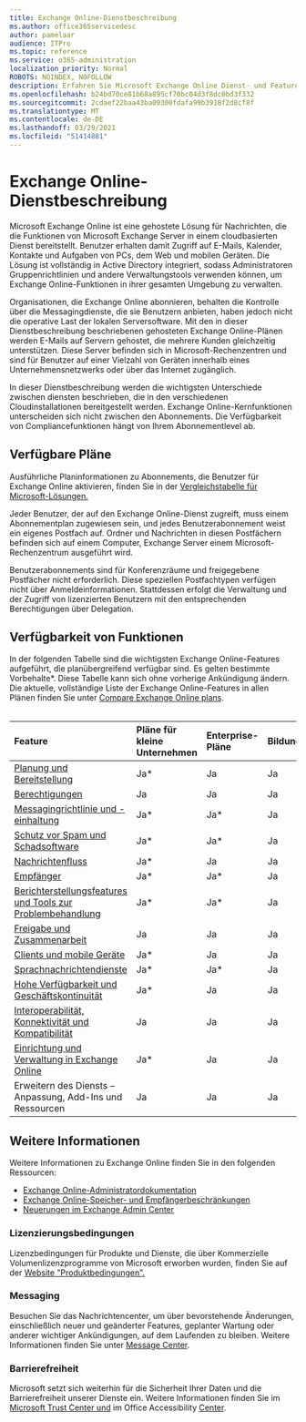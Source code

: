 ```yaml
---
title: Exchange Online-Dienstbeschreibung
ms.author: office365servicedesc
author: pamelaar
audience: ITPro
ms.topic: reference
ms.service: o365-administration
localization_priority: Normal
ROBOTS: NOINDEX, NOFOLLOW
description: Erfahren Sie Microsoft Exchange Online Dienst- und Featureverfügbarkeit in Microsoft 365- und Office 365-Plänen.
ms.openlocfilehash: b24bd70ce81b68a895cf70bc04d3f8dc0bd3f332
ms.sourcegitcommit: 2cdaef22baa43ba09300fdafa99b3918f2d8cf8f
ms.translationtype: MT
ms.contentlocale: de-DE
ms.lasthandoff: 03/29/2021
ms.locfileid: "51414881"
---
```

# <a name="exchange-online-service-description"></a>Exchange Online-Dienstbeschreibung

Microsoft Exchange Online ist eine gehostete Lösung für Nachrichten, die die Funktionen von Microsoft Exchange Server in einem cloudbasierten Dienst bereitstellt. Benutzer erhalten damit Zugriff auf E-Mails, Kalender, Kontakte und Aufgaben von PCs, dem Web und mobilen Geräten. Die Lösung ist vollständig in Active Directory integriert, sodass Administratoren Gruppenrichtlinien und andere Verwaltungstools verwenden können, um Exchange Online-Funktionen in ihrer gesamten Umgebung zu verwalten.
  
Organisationen, die Exchange Online abonnieren, behalten die Kontrolle über die Messagingdienste, die sie Benutzern anbieten, haben jedoch nicht die operative Last der lokalen Serversoftware. Mit den in dieser Dienstbeschreibung beschriebenen gehosteten Exchange Online-Plänen werden E-Mails auf Servern gehostet, die mehrere Kunden gleichzeitig unterstützen. Diese Server befinden sich in Microsoft-Rechenzentren und sind für Benutzer auf einer Vielzahl von Geräten innerhalb eines Unternehmensnetzwerks oder über das Internet zugänglich.

In dieser Dienstbeschreibung werden die wichtigsten Unterschiede zwischen diensten beschrieben, die in den verschiedenen Cloudinstallationen bereitgestellt werden. Exchange Online-Kernfunktionen unterscheiden sich nicht zwischen den Abonnements. Die Verfügbarkeit von Compliancefunktionen hängt von Ihrem Abonnementlevel ab.
  
## <a name="available-plans"></a>Verfügbare Pläne

Ausführliche Planinformationen zu Abonnements, die Benutzer für Exchange Online aktivieren, finden Sie in der [Vergleichstabelle für Microsoft-Lösungen.](https://go.microsoft.com/fwlink/?linkid=2139145)

Jeder Benutzer, der auf den Exchange Online-Dienst zugreift, muss einem Abonnementplan zugewiesen sein, und jedes Benutzerabonnement weist ein eigenes Postfach auf. Ordner und Nachrichten in diesen Postfächern befinden sich auf einem Computer, Exchange Server einem Microsoft-Rechenzentrum ausgeführt wird.
  
Benutzerabonnements sind für Konferenzräume und freigegebene Postfächer nicht erforderlich. Diese speziellen Postfachtypen verfügen nicht über Anmeldeinformationen. Stattdessen erfolgt die Verwaltung und der Zugriff von lizenzierten Benutzern mit den entsprechenden Berechtigungen über Delegation.

## <a name="feature-availability"></a>Verfügbarkeit von Funktionen

In der folgenden Tabelle sind die wichtigsten Exchange Online-Features aufgeführt, die planübergreifend verfügbar sind. Es gelten bestimmte Vorbehalte*. Diese Tabelle kann sich ohne vorherige Ankündigung ändern. Die aktuelle, vollständige Liste der Exchange Online-Features in allen Plänen finden Sie unter [Compare Exchange Online plans](https://www.microsoft.com/microsoft-365/exchange/compare-microsoft-exchange-online-plans).<br><br>
  
| Feature | Pläne für kleine Unternehmen | Enterprise-Pläne | Bildungspläne | GCC | GCC – hoch | DOD | 
|:-----|:-----|:-----|:-----|:-----|:-----|:-----|
|[Planung und Bereitstellung](planning-and-deployment.md)|Ja*|Ja|Ja|Ja|Ja|Ja|
|[Berechtigungen](permissions.md)|Ja|Ja|Ja|Ja|Ja|Ja|
|[Messagingrichtlinie und -einhaltung](message-policy-and-compliance.md)|Ja*|Ja*|Ja|Ja|Ja|Ja|
|[Schutz vor Spam und Schadsoftware](anti-spam-and-anti-malware-protection.md)|Ja*|Ja*|Ja|Ja|Ja|Ja|
|[Nachrichtenfluss](mail-flow.md)|Ja*|Ja|Ja|Ja|Ja|Ja|
|[Empfänger](recipients.md)|Ja*|Ja*|Ja|Ja|Ja*|Ja*|
|[Berichterstellungsfeatures und Tools zur Problembehandlung](reporting-features-and-troubleshooting-tools.md)|Ja*|Ja*|Ja|Ja|Ja*|Ja*|
|[Freigabe und Zusammenarbeit](sharing-and-collaboration.md)|Ja|Ja|Ja|Ja|Ja|Ja|
|[Clients und mobile Geräte](clients-and-mobile-devices.md)|Ja*|Ja|Ja|Ja*|Ja*|Ja*|
|[Sprachnachrichtendienste](voice-message-services.md)|Ja*|Ja*|Ja|Nein*|Nein*|Nein*|
|[Hohe Verfügbarkeit und Geschäftskontinuität](high-availability-and-business-continuity.md)|Ja*|Ja|Ja|Ja|Ja|Ja|
|[Interoperabilität, Konnektivität und Kompatibilität](interoperability-connectivity-and-compatibility.md)|Ja|Ja|Ja|Ja|Ja|Ja|
|[Einrichtung und Verwaltung in Exchange Online](exchange-online-setup-and-administration.md)|Ja*|Ja|Ja|Ja|Ja|Ja*|
|Erweitern des Diensts – Anpassung, Add-Ins und Ressourcen|Ja|Ja|Ja|Ja|Ja|Ja|

## <a name="learn-more"></a>Weitere Informationen

Weitere Informationen zu Exchange Online finden Sie in den folgenden Ressourcen:

- [Exchange Online-Administratordokumentation](/exchange/exchange-online)
- [Exchange Online-Speicher- und Empfängerbeschränkungen](exchange-online-limits.md)
- [Neuerungen im Exchange Admin Center](/exchange/whats-new)

### <a name="licensing-terms"></a>Lizenzierungsbedingungen

Lizenzbedingungen für Produkte und Dienste, die über Kommerzielle Volumenlizenzprogramme von Microsoft erworben wurden, finden Sie auf der [Website "Produktbedingungen".](https://www.microsoft.com/licensing/terms/) 

### <a name="messaging"></a>Messaging 

Besuchen Sie das Nachrichtencenter, um über bevorstehende Änderungen, einschließlich neuer und geänderter Features, geplanter Wartung oder anderer wichtiger Ankündigungen, auf dem Laufenden zu bleiben. Weitere Informationen finden Sie unter [Message Center](/microsoft-365/admin/manage/message-center).

### <a name="accessibility"></a>Barrierefreiheit

Microsoft setzt sich weiterhin für die Sicherheit Ihrer Daten und die Barrierefreiheit unserer Dienste ein. Weitere Informationen finden Sie im [Microsoft Trust Center und](https://www.microsoft.com/trust-center) im Office Accessibility [Center](https://support.office.com/article/ecab0fcf-d143-4fe8-a2ff-6cd596bddc6d).

